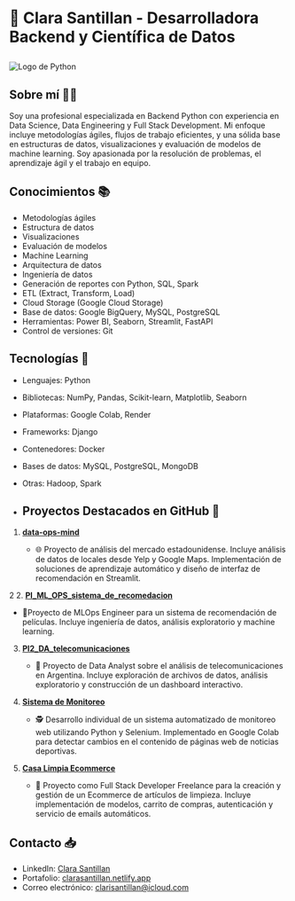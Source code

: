 # 🚀 Clara Santillan - Desarrolladora Backend y Científica de Datos<p align="center">
  
 
<img src="https://www.python.org/static/community_logos/python-logo-master-v3-TM.png" alt="Logo de Python">
</p>

## Sobre mí 👩‍💻
Soy una profesional especializada en Backend Python con experiencia en Data Science, Data Engineering y Full Stack Development. Mi enfoque incluye metodologías ágiles, flujos de trabajo eficientes, y una sólida base en estructuras de datos, visualizaciones y evaluación de modelos de machine learning. Soy apasionada por la resolución de problemas, el aprendizaje ágil y el trabajo en equipo.

## Conocimientos 📚
- Metodologías ágiles
- Estructura de datos
- Visualizaciones
- Evaluación de modelos
- Machine Learning
- Arquitectura de datos
- Ingeniería de datos
- Generación de reportes con Python, SQL, Spark
- ETL (Extract, Transform, Load)
- Cloud Storage (Google Cloud Storage)
- Base de datos: Google BigQuery, MySQL, PostgreSQL
- Herramientas: Power BI, Seaborn, Streamlit, FastAPI
- Control de versiones: Git

## Tecnologías 🧰
- Lenguajes: Python
- Bibliotecas: NumPy, Pandas, Scikit-learn, Matplotlib, Seaborn
- Plataformas: Google Colab, Render
- Frameworks: Django
- Contenedores: Docker
- Bases de datos: MySQL, PostgreSQL, MongoDB
- Otras: Hadoop, Spark


- ## Proyectos Destacados en GitHub 🌟

1. [**data-ops-mind**](https://github.com/Clarisantillan/data-ops-mind.git)

  
   - 🌐 Proyecto de análisis del mercado estadounidense. Incluye análisis de datos de locales desde Yelp y Google Maps. Implementación de soluciones de aprendizaje automático y diseño de interfaz de recomendación en Streamlit.



2
2. [**PI_ML_OPS_sistema_de_recomedacion**](https://github.com/Clarisantillan/PI_ML_OPS_sistema_de_recomedacion)

   
   - 🎥Proyecto de MLOps Engineer para un sistema de recomendación de películas. Incluye ingeniería de datos, análisis exploratorio y machine learning.

3. [**PI2_DA_telecomunicaciones**](https://github.com/Clarisantillan/PI2_DA_telecomunicaciones)
   - 📡 Proyecto de Data Analyst sobre el análisis de telecomunicaciones en Argentina. Incluye exploración de archivos de datos, análisis exploratorio y construcción de un dashboard interactivo.

4. [**Sistema de Monitoreo**](https://github.com/Clarisantillan/Sistema-Monitoreo)

  
   - 🕵️ Desarrollo individual de un sistema automatizado de monitoreo web utilizando Python y Selenium. Implementado en Google Colab para detectar cambios en el contenido de páginas web de noticias deportivas.

5. [**Casa Limpia Ecommerce**](https://github.com/Clarisantillan/Casa-Limpia-Ecommerce)

   
   - 🛒 Proyecto como Full Stack Developer Freelance para la creación y gestión de un Ecommerce de artículos de limpieza. Incluye implementación de modelos, carrito de compras, autenticación y servicio de emails automáticos.


## Contacto 📥
- LinkedIn: [Clara Santillan](https://www.linkedin.com/in/clarasantillan/)
- Portafolio: [clarasantillan.netlify.app](https://clarasantillan.netlify.app)
- Correo electrónico: clarisantillan@icloud.com
